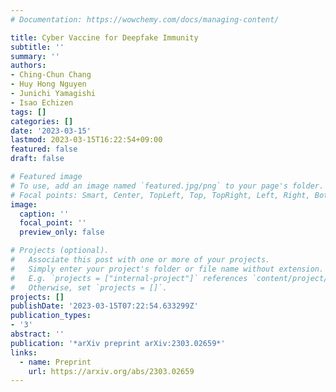 ```yaml
---
# Documentation: https://wowchemy.com/docs/managing-content/

title: Cyber Vaccine for Deepfake Immunity
subtitle: ''
summary: ''
authors:
- Ching-Chun Chang
- Huy Hong Nguyen
- Junichi Yamagishi
- Isao Echizen
tags: []
categories: []
date: '2023-03-15'
lastmod: 2023-03-15T16:22:54+09:00
featured: false
draft: false

# Featured image
# To use, add an image named `featured.jpg/png` to your page's folder.
# Focal points: Smart, Center, TopLeft, Top, TopRight, Left, Right, BottomLeft, Bottom, BottomRight.
image:
  caption: ''
  focal_point: ''
  preview_only: false

# Projects (optional).
#   Associate this post with one or more of your projects.
#   Simply enter your project's folder or file name without extension.
#   E.g. `projects = ["internal-project"]` references `content/project/deep-learning/index.md`.
#   Otherwise, set `projects = []`.
projects: []
publishDate: '2023-03-15T07:22:54.633299Z'
publication_types:
- '3'
abstract: ''
publication: '*arXiv preprint arXiv:2303.02659*'
links:
  - name: Preprint
    url: https://arxiv.org/abs/2303.02659
---
```



